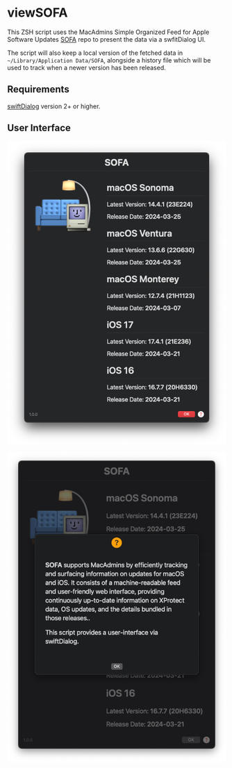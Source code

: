 # viewSOFA
This ZSH script uses the MacAdmins Simple Organized Feed for Apple Software Updates [SOFA](https://github.com/macadmins/sofa) repo to present the data via a swfitDialog UI.

The script will also keep a local version of the fetched data in `~/Library/Application Data/SOFA`, alongside a history file which will be used to track when a newer version has been released.

## Requirements
[swiftDialog](https://github.com/swiftDialog/swiftDialog/latest) version 2+ or higher.

## User Interface
![Main View](https://github.com/BusyBread/viewSOFA/blob/main/images/viewSOFA-Main.png)

![Help View](https://github.com/BusyBread/viewSOFA/blob/main/images/viewSOFA-Help.png)
